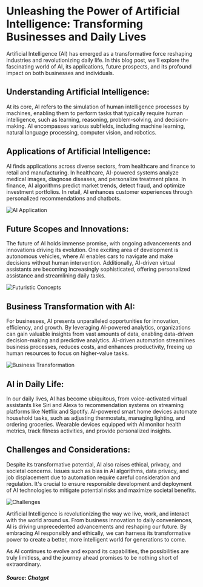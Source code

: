 # Unleashing the Power of Artificial Intelligence: Transforming Businesses and Daily Lives


Artificial Intelligence (AI) has emerged as a transformative force reshaping industries and revolutionizing daily life. In this blog post, we'll explore the fascinating world of AI, its applications, future prospects, and its profound impact on both businesses and individuals.

## Understanding Artificial Intelligence:
At its core, AI refers to the simulation of human intelligence processes by machines, enabling them to perform tasks that typically require human intelligence, such as learning, reasoning, problem-solving, and decision-making. AI encompasses various subfields, including machine learning, natural language processing, computer vision, and robotics.

## Applications of Artificial Intelligence:
AI finds applications across diverse sectors, from healthcare and finance to retail and manufacturing. In healthcare, AI-powered systems analyze medical images, diagnose diseases, and personalize treatment plans. In finance, AI algorithms predict market trends, detect fraud, and optimize investment portfolios. In retail, AI enhances customer experiences through personalized recommendations and chatbots.


![AI Application](https://static.javatpoint.com/tutorial/ai/images/application-of-ai.png)

## Future Scopes and Innovations:
The future of AI holds immense promise, with ongoing advancements and innovations driving its evolution. One exciting area of development is autonomous vehicles, where AI enables cars to navigate and make decisions without human intervention. Additionally, AI-driven virtual assistants are becoming increasingly sophisticated, offering personalized assistance and streamlining daily tasks.


![Futuristic Concepts](https://img.freepik.com/premium-photo/futuristic-digital-brain-powered-by-artificial-intelligence-is-revolutionary-concept-that-offers-limitless-possibilities-solving-complex-problems-generated-by-ai_727385-1763.jpg)

## Business Transformation with AI:
For businesses, AI presents unparalleled opportunities for innovation, efficiency, and growth. By leveraging AI-powered analytics, organizations can gain valuable insights from vast amounts of data, enabling data-driven decision-making and predictive analytics. AI-driven automation streamlines business processes, reduces costs, and enhances productivity, freeing up human resources to focus on higher-value tasks.


![Business Transformation](https://assets-global.website-files.com/63636212e3d9f84687060703/6584398b13327d6f3320c108_Y8wUAdObgx29rAu5ViWN1yaQEu51p69cz80B4mr_nxUeUFIE_LTN6QhotEPE9HG667LI_9vDCD-DYzM2J2eAoJRxfT1KX47ZuENUzYDR_GUthiGza8CZkiiEqXJnhOUABjrKn9A23evnUL59wfcdOtM.jpeg)


## AI in Daily Life:
In our daily lives, AI has become ubiquitous, from voice-activated virtual assistants like Siri and Alexa to recommendation systems on streaming platforms like Netflix and Spotify. AI-powered smart home devices automate household tasks, such as adjusting thermostats, managing lighting, and ordering groceries. Wearable devices equipped with AI monitor health metrics, track fitness activities, and provide personalized insights.

## Challenges and Considerations:
Despite its transformative potential, AI also raises ethical, privacy, and societal concerns. Issues such as bias in AI algorithms, data privacy, and job displacement due to automation require careful consideration and regulation. It's crucial to ensure responsible development and deployment of AI technologies to mitigate potential risks and maximize societal benefits.

![Challenges](https://d14b9ctw0m6fid.cloudfront.net/ugblog/wp-content/uploads/2020/07/qw-300x169.jpg)


Artificial Intelligence is revolutionizing the way we live, work, and interact with the world around us. From business innovation to daily conveniences, AI is driving unprecedented advancements and reshaping our future. By embracing AI responsibly and ethically, we can harness its transformative power to create a better, more intelligent world for generations to come.


As AI continues to evolve and expand its capabilities, the possibilities are truly limitless, and the journey ahead promises to be nothing short of extraordinary.

##### Source: Chatgpt
